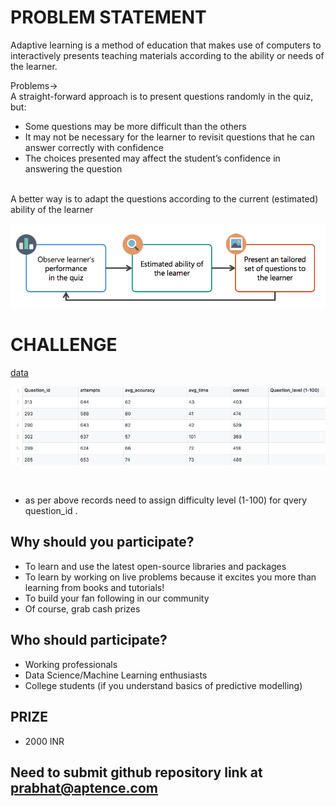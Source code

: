 # PROBLEM STATEMENT

Adaptive learning is a method of education that makes use of computers to interactively presents teaching materials according to the ability or needs of the learner.

Problems-><br/>
A straight-forward approach is to present questions randomly in the quiz, but:
* Some questions may be more difficult than the others
* It may not be necessary for the learner to revisit questions that he can answer correctly with confidence
* The choices presented may affect the student’s confidence in answering the question

<br/>
A better way is to adapt the questions according to the current (estimated) ability of the learner
<br/>

![flow](/images/image1.png)

# CHALLENGE

[data](/images/image2.png)

![data](/images/image2.png)

<br/>

* as per above records need to assign difficulty level (1-100) for qvery question_id .

## Why should you participate?

* To learn and use the latest open-source libraries and packages
* To learn by working on live problems because it excites you more than learning from books and tutorials!
* To build your fan following in our community
* Of course, grab cash prizes

## Who should participate?

* Working professionals
* Data Science/Machine Learning enthusiasts
* College students (if you understand basics of predictive modelling)

## PRIZE
* 2000 INR 

## Need to submit github repository link at prabhat@aptence.com 
